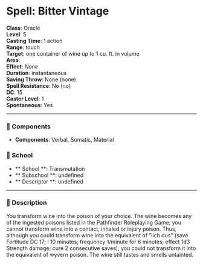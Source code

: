 
# Spell: Bitter Vintage
**Class**: Oracle  
**Level**: 5  
**Casting Time**: 1 action  
**Range**: touch  
**Target**: one container of wine up to 1 cu. ft. in volume  
**Area**:   
**Effect**: _None_  
**Duration**: instantaneous  
**Saving Throw**: None (none)  
**Spell Resistance**: No (no)  
**DC**: 15  
**Caster Level**: 1  
**Spontaneous**: Yes

---

### 🔮 Components
- **Components**: Verbal, Somatic, Material

### 🏫 School
- ** School **: Transmutation
- ** Subschool **: undefined
- ** Descriptor **: undefined
---

### 📜 Description
You transform wine into the poison of your choice. The wine becomes any of the ingested poisons listed in the Pathfinder Roleplaying Game; you cannot transform wine into a contact, inhaled or injury poison. Thus, although you could transform wine into the equivalent of "lich dus" (save Fortitude DC 17; i 10 minutes; frequency 1/minute for 6 minutes; effect 1d3 Strength damage; cure 2 consecutive saves), you could not transform it into the equivalent of wyvern poison. The wine still tastes and smells untainted.
